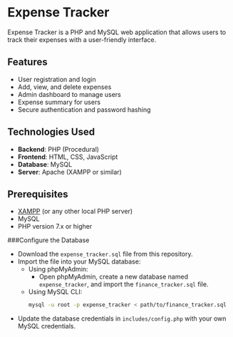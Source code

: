 # Expense Tracker

Expense Tracker is a PHP and MySQL web application that allows users to track their expenses with a user-friendly interface.

## Features
- User registration and login
- Add, view, and delete expenses
- Admin dashboard to manage users
- Expense summary for users
- Secure authentication and password hashing

## Technologies Used

- **Backend**: PHP (Procedural)
- **Frontend**: HTML, CSS, JavaScript
- **Database**: MySQL
- **Server**: Apache (XAMPP or similar)

## Prerequisites

- [XAMPP](https://www.apachefriends.org/index.html) (or any other local PHP server)
- MySQL
- PHP version 7.x or higher

###Configure the Database
- Download the `expense_tracker.sql` file from this repository.
- Import the file into your MySQL database:
  - Using phpMyAdmin:
    - Open phpMyAdmin, create a new database named `expense_tracker`, and import the `finance_tracker.sql` file.
  - Using MySQL CLI:
    ```bash
    mysql -u root -p expense_tracker < path/to/finance_tracker.sql
    ```
- Update the database credentials in `includes/config.php` with your own MySQL credentials.
